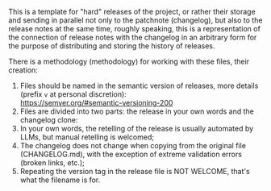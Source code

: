 This is a template for "hard" releases of the project, or rather their storage and
sending in parallel not only to the patchnote (changelog), but also to the release
notes at the same time, roughly speaking, this is a representation of the connection
of release notes with the changelog in an arbitrary form for the purpose of distributing
and storing the history of releases.

There is a methodology (methodology) for working with these files, their creation:

1. Files should be named in the semantic version of releases, more details (prefix
   `v` at personal discretion):\
   <https://semver.org/#semantic-versioning-200>
2. Files are divided into two parts: the release in your own words and the changelog
   clone:
3. In your own words, the retelling of the release is usually automated by LLMs,
   but manual retelling is welcomed;
4. The changelog does not change when copying from the original file (CHANGELOG.md),
   with the exception of extreme validation errors (broken links, etc.);
5. Repeating the version tag in the release file is NOT WELCOME, that's what the
   filename is for.
